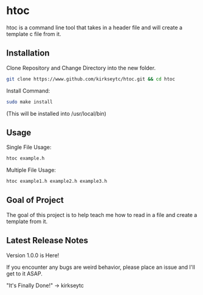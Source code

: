 # htoc

htoc is a command line tool that takes in a header file and will create a template c file from it.

## Installation

Clone Repository and Change Directory into the new folder.
```bash
git clone https://www.github.com/kirkseytc/htoc.git && cd htoc
```

Install Command:
```bash
sudo make install
```
(This will be installed into /usr/local/bin)

## Usage

Single File Usage:
```bash
htoc example.h
```

Multiple File Usage:
```bash
htoc example1.h example2.h example3.h
```

## Goal of Project

The goal of this project is to help teach me how to read in a file and create a template from it.

## Latest Release Notes

Version 1.0.0 is Here!

If you encounter any bugs are weird behavior, please place an issue and I'll get to it ASAP.

"It's Finally Done!"
-> kirkseytc
